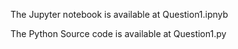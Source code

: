 The Jupyter notebook is available at Question1.ipnyb 

The Python Source code is available at Question1.py
